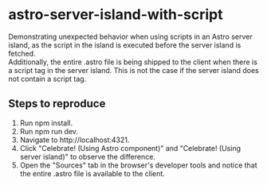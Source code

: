 # astro-server-island-with-script
Demonstrating unexpected behavior when using scripts in an Astro server island, as the script in the island is executed before the server island is fetched.\
Additionally, the entire .astro file is being shipped to the client when there is a script tag in the server island. This is not the case if the server island does not contain a script tag.

## Steps to reproduce
1. Run npm install.
2. Run npm run dev.
3. Navigate to http://localhost:4321.
4. Click "Celebrate! (Using Astro component)" and "Celebrate! (Using server island)" to observe the difference.
5. Open the "Sources" tab in the browser's developer tools and notice that the entire .astro file is available to the client. 

